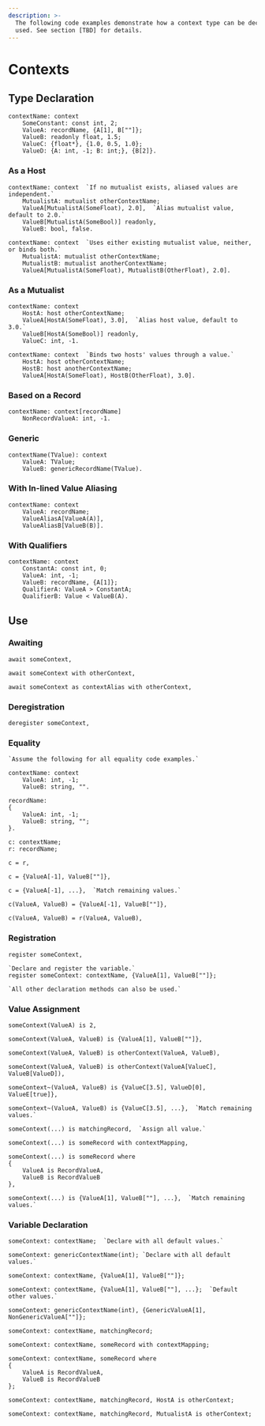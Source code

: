```yaml
---
description: >-
  The following code examples demonstrate how a context type can be declared and
  used. See section [TBD] for details.
---
```


# Contexts

## Type Declaration

```
contextName: context
    SomeConstant: const int, 2;
    ValueA: recordName, {A[1], B[""]};
    ValueB: readonly float, 1.5;
    ValueC: {float*}, {1.0, 0.5, 1.0};
    ValueD: {A: int, -1; B: int;}, {B[2]}.
```

### As a Host

```
contextName: context  `If no mutualist exists, aliased values are independent.`
    MutualistA: mutualist otherContextName;
    ValueA[MutualistA(SomeFloat), 2.0],  `Alias mutualist value, default to 2.0.`
    ValueB[MutualistA(SomeBool)] readonly,
    ValueB: bool, false.
```

```
contextName: context  `Uses either existing mutualist value, neither, or binds both.`
    MutualistA: mutualist otherContextName;
    MutualistB: mutualist anotherContextName;
    ValueA[MutualistA(SomeFloat), MutualistB(OtherFloat), 2.0].
```

### As a Mutualist

```
contextName: context
    HostA: host otherContextName;
    ValueA[HostA(SomeFloat), 3.0],  `Alias host value, default to 3.0.`
    ValueB[HostA(SomeBool)] readonly,
    ValueC: int, -1.
```

```
contextName: context  `Binds two hosts' values through a value.`
    HostA: host otherContextName;
    HostB: host anotherContextName;
    ValueA[HostA(SomeFloat), HostB(OtherFloat), 3.0].
```

### Based on a Record

```
contextName: context[recordName]
    NonRecordValueA: int, -1.
```

### Generic

```
contextName(TValue): context
    ValueA: TValue;
    ValueB: genericRecordName(TValue).
```

### With In-lined Value Aliasing

```
contextName: context
    ValueA: recordName;
    ValueAliasA[ValueA(A)],
    ValueAliasB[ValueB(B)].
```

### With Qualifiers

```
contextName: context
    ConstantA: const int, 0;
    ValueA: int, -1;
    ValueB: recordName, {A[1]};
    QualifierA: ValueA > ConstantA;
    QualifierB: Value < ValueB(A).
```

## Use

### Awaiting

```
await someContext,
```

```
await someContext with otherContext,
```

```
await someContext as contextAlias with otherContext,
```

### Deregistration

```
deregister someContext,
```

### Equality

```
`Assume the following for all equality code examples.`

contextName: context
    ValueA: int, -1;
    ValueB: string, "".

recordName:
{
    ValueA: int, -1;
    ValueB: string, "";
}.

c: contextName;
r: recordName;
```

```
c = r,
```

```
c = {ValueA[-1], ValueB[""]},
```

```
c = {ValueA[-1], ...},  `Match remaining values.`
```

```
c(ValueA, ValueB) = {ValueA[-1], ValueB[""]},
```

```
c(ValueA, ValueB) = r(ValueA, ValueB),
```

### Registration

```
register someContext,
```

```
`Declare and register the variable.`
register someContext: contextName, {ValueA[1], ValueB[""]};

`All other declaration methods can also be used.`
```

### Value Assignment

```
someContext(ValueA) is 2,
```

```
someContext(ValueA, ValueB) is {ValueA[1], ValueB[""]},
```

```
someContext(ValueA, ValueB) is otherContext(ValueA, ValueB),
```

```
someContext(ValueA, ValueB) is otherContext(ValueA[ValueC], ValueB[ValueD]),
```

```
someContext~(ValueA, ValueB) is {ValueC[3.5], ValueD[0], ValueE[true]},
```

```
someContext~(ValueA, ValueB) is {ValueC[3.5], ...},  `Match remaining values.`
```

```
someContext(...) is matchingRecord,  `Assign all value.`
```

```
someContext(...) is someRecord with contextMapping,
```

```
someContext(...) is someRecord where
{
    ValueA is RecordValueA,
    ValueB is RecordValueB
},
```

```
someContext(...) is {ValueA[1], ValueB[""], ...},  `Match remaining values.`
```

### Variable Declaration

```
someContext: contextName;  `Declare with all default values.`
```

```
someContext: genericContextName(int); `Declare with all default values.`
```

```
someContext: contextName, {ValueA[1], ValueB[""]};
```

```
someContext: contextName, {ValueA[1], ValueB[""], ...};  `Default other values.`
```

```
someContext: genericContextName(int), {GenericValueA[1], NonGenericValueA[""]};
```

```
someContext: contextName, matchingRecord;
```

```
someContext: contextName, someRecord with contextMapping;
```

```
someContext: contextName, someRecord where
{
    ValueA is RecordValueA,
    ValueB is RecordValueB
};
```

```
someContext: contextName, matchingRecord, HostA is otherContext;
```

```
someContext: contextName, matchingRecord, MutualistA is otherContext;
```
